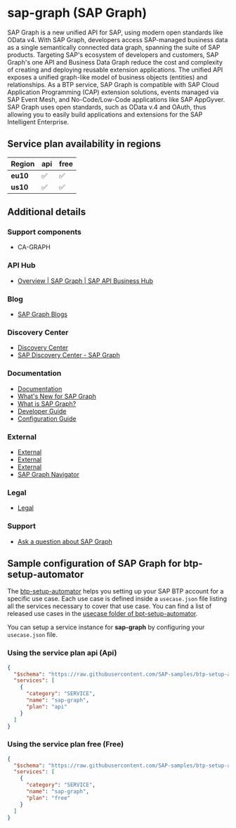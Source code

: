# sap-graph (SAP Graph)

SAP Graph is a new unified API for SAP, using modern open standards like OData v4. With SAP Graph, developers access SAP-managed business data as a single semantically connected data graph, spanning the suite of SAP products. Targeting SAP's ecosystem of developers and customers, SAP Graph's one API and Business Data Graph reduce the cost and complexity of creating and deploying reusable extension applications. The unified API exposes a unified graph-like model of business objects (entities) and relationships. As a BTP service, SAP Graph is compatible with SAP Cloud Application Programming (CAP) extension solutions, events managed via SAP Event Mesh, and No-Code/Low-Code applications like SAP AppGyver. SAP Graph uses open standards, such as OData v.4 and OAuth, thus allowing you to easily build applications and extensions for the SAP Intelligent Enterprise.

## Service plan availability in regions

| Region | api | free |
|--------|-----|------|
|  **eu10** | ✅ | ✅ |
|  **us10** | ✅ | ✅ |

## Additional details

### Support components

- CA-GRAPH

### API Hub

- [Overview | SAP Graph | SAP API Business Hub](https://api.sap.com/package/SAPGRAPH/overview)

### Blog

- [SAP Graph Blogs](https://blogs.sap.com/tags/da20f5de-7c9f-47c9-b766-b98820e5be12/)

### Discovery Center

- [Discovery Center](https://discovery-center.cloud.sap/#/serviceCatalog/sap-graph)
- [SAP Discovery Center - SAP Graph](https://discovery-center.cloud.sap/serviceCatalog/sap-graph)

### Documentation

- [Documentation](https://help.sap.com/docs/SAP_GRAPH/84bbf6acb5384861add4cb6939bef647/d3a155b8842b4a43b1367c2edb1c964e.html#3.-register-client-applications)
- [What's New for SAP Graph](https://help.sap.com/products/SAP_GRAPH/84bbf6acb5384861add4cb6939bef647/a509e6a5a1f64abeb95b8ceb348ad939.html)
- [What is SAP Graph?](https://help.sap.com/products/SAP_GRAPH/84bbf6acb5384861add4cb6939bef647/af92ea0700ab4c59a3cfcd79158fdd56.html)
- [Developer Guide](https://help.sap.com/products/SAP_GRAPH/84bbf6acb5384861add4cb6939bef647/ddb10ff724884dfa805077a4f4d7b7a1.html)
- [Configuration Guide](https://help.sap.com/products/SAP_GRAPH/84bbf6acb5384861add4cb6939bef647/e066b359ee71467c90b916f61f30a8e1.html)

### External

- [External](https://explore.dev.graph.sap/docs/beta)
- [External](https://explore.graph.sap/docs)
- [External](https://graph.sap/docs/beta/)
- [SAP Graph Navigator](https://navigator.graph.sap/entities)

### Legal

- [Legal](https://www.sap.com/about/trust-center/agreements/cloud/cloud-services.html?tag=language:english&search=Supplement%20Business%20Technology%20Platform&sort=latest_desc)

### Support

- [Ask a question about SAP Graph](https://answers.sap.com/tags/da20f5de-7c9f-47c9-b766-b98820e5be12)

## Sample configuration of **SAP Graph** for btp-setup-automator

The [btp-setup-automator](https://github.com/SAP-samples/btp-setup-automator) helps you setting up your SAP BTP account for a specific use case. Each use case is defined inside a `usecase.json` file listing all the services necessary to cover that use case. You can find a list of released use cases in the [usecase folder of bpt-setup-automator](https://github.com/SAP-samples/btp-setup-automator/tree/main/usecases).

You can setup a service instance for **sap-graph** by configuring your `usecase.json` file.

### Using the service plan **api** (Api)

```json
{
  "$schema": "https://raw.githubusercontent.com/SAP-samples/btp-setup-automator/main/libs/btpsa-usecase.json",
  "services": [
    {
      "category": "SERVICE",
      "name": "sap-graph",
      "plan": "api"
    }
  ]
}
```

### Using the service plan **free** (Free)

```json
{
  "$schema": "https://raw.githubusercontent.com/SAP-samples/btp-setup-automator/main/libs/btpsa-usecase.json",
  "services": [
    {
      "category": "SERVICE",
      "name": "sap-graph",
      "plan": "free"
    }
  ]
}
```
